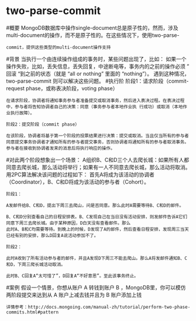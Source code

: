 # two-parse-commit
#概要
	MongoDB数据库中操作single-document总是原子性的，然而，涉及multi-document的操作，而不是原子性的。在这些情况下，使用two-parse-
	
	commit，提供这些类型的multi-document操作支持
#背景
	当执行一个由连续操作组成的事务时，某些问题出现了，比如：
	如果一个操作失败，比如，丢失信息，丢失回复，中途断电等，事务内的之前的操作必须 ” 回滚 “到之前的状态（就是 “all or nothing” 里面的 “nothing”）。
	遇到这种情况，two-parse-commit 则可以解决这些问题。
#执行阶
	阶段1：请求阶段（commit-request phase，或称表决阶段，voting phase）

	在请求阶段，协调者将通知事务参与者准备提交或取消事务，然后进入表决过程。在表决过程中，参与者将告知协调者自己的决策：同意（事务参与者本地作业执	行成功）或取消（本地作业执行故障）。

	阶段2：提交阶段（commit phase）

	在该阶段，协调者将基于第一个阶段的投票结果进行决策：提交或取消。当且仅当所有的参与者同意提交事务协调者才通知所有的参与者提交事务，否则协调者将通知所有的参与者取消事务。参与者在接收到协调者发来的消息后将执行响应的操作。
	


#对此两个阶段想象出一个场景：
	A组织B、C和D三个人去爬长城：如果所有人都同意去爬长城，那么活动将举行；如果有一人不同意去爬长城，那么活动将取消。用2PC算法解决该问题的过程如下：
	首先A将成为该活动的协调者（Coordinator），B、C和D将成为该活动的参与者（Cohort）。

	阶段1：

	A发邮件给B、C和D，提出下周三去爬山，问是否同意。那么此时A需要等待B、C和D的邮件。

	B、C和D分别查看自己的日程安排表。B、C发现自己在当日没有活动安排，则发邮件告诉A它们同意下周三去爬长城。由于某种原因，D白天没有查看邮件。那么
	此时A、B和C均需要等待。到晚上的时候，D发现了A的邮件，然后查看日程安排，发现周三当天已经有别的安排，那么D回复A说活动参加不了。
	
	阶段2：

	此时A收到了所有活动参与者的邮件，并且A发现D下周三不能去爬山。那么A将发邮件通知B、C和D，下周三爬长城活动取消。

	此时B、C回复A“太可惜了”，D回复A“不好意思”。至此该事务终止。
#案例
  	假设一个情景，你想从账户 A 转钱到账户 B ，MongoDB里，你可以模仿两阶段提交来达到从 A 账户上减去钱并且为 B 账户添加上钱
	
	详情参考：http://docs.mongoing.com/manual-zh/tutorial/perform-two-phase-commits.html#pattern

  

